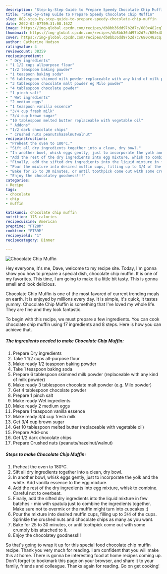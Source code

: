 ```yaml
---
description: "Step-by-Step Guide to Prepare Speedy Chocolate Chip Muffin"
title: "Step-by-Step Guide to Prepare Speedy Chocolate Chip Muffin"
slug: 882-step-by-step-guide-to-prepare-speedy-chocolate-chip-muffin
date: 2022-02-07T09:31:08.162Z
image: https://img-global.cpcdn.com/recipes/db8bb36dd97b2d7c/680x482cq70/chocolate-chip-muffin-recipe-main-photo.jpg
thumbnail: https://img-global.cpcdn.com/recipes/db8bb36dd97b2d7c/680x482cq70/chocolate-chip-muffin-recipe-main-photo.jpg
cover: https://img-global.cpcdn.com/recipes/db8bb36dd97b2d7c/680x482cq70/chocolate-chip-muffin-recipe-main-photo.jpg
author: Catherine Hudson
ratingvalue: 4
reviewcount: 38359
recipeingredient:
- " Dry ingredients"
- "1 1/2 cups allpurpose flour"
- "1/2 teaspoon baking powder"
- "1 teaspoon baking soda"
- "6 tablespoon skimmed milk powder replaceable with any kind of milk powder"
- "3 tablespoon chocolate malt powder eg Milo powder"
- "4 tablespoon chocolate powder"
- "1 pinch salt"
- " Wet ingredients"
- "2 medium eggs"
- "1 teaspoon vanilla essence"
- "3/4 cup fresh milk"
- "3/4 cup brown sugar"
- "10 tablespoon melted butter replaceable with vegetable oil"
- " Addons"
- "1/2 dark chocolate chips"
- " Crushed nuts peanutshazelnutwalnut"
recipeinstructions:
- "Preheat the oven to 180°C."
- "Sift all dry ingredients together into a clean, dry bowl."
- "In another bowl, whisk eggs gently, just to incorporate the yolk and the white. Add vanilla essence to the egg mixture."
- "Add the rest of the dry ingredients into egg mixture, whisk to combine. Careful not to overbeat."
- "Finally, add the sifted dry ingredients into the liquid mixture in few batches - mix with spatula just to combine the ingredients together. Make sure not to overmix or the muffin might turn into cupcakes :)"
- "Pour the mixture into desired muffin cups, filling up to 3/4 of the cups. Sprinkle the crushed nuts and chocolate chips as many as you want."
- "Bake for 25 to 30 minutes, or until toothpick come out with some crumbly bits attached to it."
- "Enjoy the chocolatey goodness!!!"
categories:
- Recipe
tags:
- chocolate
- chip
- muffin

katakunci: chocolate chip muffin 
nutrition: 175 calories
recipecuisine: American
preptime: "PT28M"
cooktime: "PT39M"
recipeyield: "1"
recipecategory: Dinner

---
```



![Chocolate Chip Muffin](https://img-global.cpcdn.com/recipes/db8bb36dd97b2d7c/680x482cq70/chocolate-chip-muffin-recipe-main-photo.jpg)

Hey everyone, it's me, Dave, welcome to my recipe site. Today, I'm gonna show you how to prepare a special dish, chocolate chip muffin. It is one of my favorites. This time, I am going to make it a little bit tasty. This is gonna smell and look delicious.

Chocolate Chip Muffin is one of the most favored of current trending meals on earth. It is enjoyed by millions every day. It is simple, it's quick, it tastes yummy. Chocolate Chip Muffin is something that I've loved my whole life. They are fine and they look fantastic.




To begin with this recipe, we must prepare a few ingredients. You can cook chocolate chip muffin using 17 ingredients and 8 steps. Here is how you can achieve that.

<!--inarticleads1-->

##### The ingredients needed to make Chocolate Chip Muffin:

1. Prepare  Dry ingredients
1. Take 1 1/2 cups all-purpose flour
1. Make ready 1/2 teaspoon baking powder
1. Take 1 teaspoon baking soda
1. Prepare 6 tablespoon skimmed milk powder (replaceable with any kind of milk powder)
1. Make ready 3 tablespoon chocolate malt powder (e.g. Milo powder)
1. Get 4 tablespoon chocolate powder
1. Prepare 1 pinch salt
1. Make ready  Wet ingredients
1. Make ready 2 medium eggs
1. Prepare 1 teaspoon vanilla essence
1. Make ready 3/4 cup fresh milk
1. Get 3/4 cup brown sugar
1. Get 10 tablespoon melted butter (replaceable with vegetable oil)
1. Prepare  Add-ons
1. Get 1/2 dark chocolate chips
1. Prepare  Crushed nuts (peanuts/hazelnut/walnut)




<!--inarticleads2-->

##### Steps to make Chocolate Chip Muffin:

1. Preheat the oven to 180°C.
1. Sift all dry ingredients together into a clean, dry bowl.
1. In another bowl, whisk eggs gently, just to incorporate the yolk and the white. Add vanilla essence to the egg mixture.
1. Add the rest of the dry ingredients into egg mixture, whisk to combine. Careful not to overbeat.
1. Finally, add the sifted dry ingredients into the liquid mixture in few batches - mix with spatula just to combine the ingredients together. Make sure not to overmix or the muffin might turn into cupcakes :)
1. Pour the mixture into desired muffin cups, filling up to 3/4 of the cups. Sprinkle the crushed nuts and chocolate chips as many as you want.
1. Bake for 25 to 30 minutes, or until toothpick come out with some crumbly bits attached to it.
1. Enjoy the chocolatey goodness!!!




So that's going to wrap it up for this special food chocolate chip muffin recipe. Thank you very much for reading. I am confident that you will make this at home. There is gonna be interesting food at home recipes coming up. Don't forget to bookmark this page on your browser, and share it to your family, friends and colleague. Thanks again for reading. Go on get cooking!
